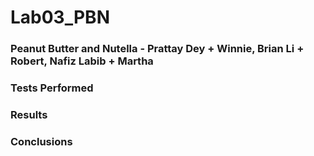 # Lab03_PBN
### Peanut Butter and Nutella - Prattay Dey + Winnie, Brian Li + Robert, Nafiz Labib + Martha

### Tests Performed

### Results

### Conclusions

